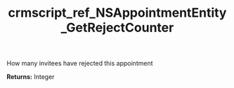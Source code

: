 ﻿---
title: crmscript_ref_NSAppointmentEntity_GetRejectCounter
description: Integer NSAppointmentEntity.GetRejectCounter()
intellisense: NSAppointmentEntity.GetRejectCounter
keywords: NSAppointmentEntity, GetRejectCounter
so.topic: reference
---

How many invitees have rejected this appointment

**Returns:** Integer


